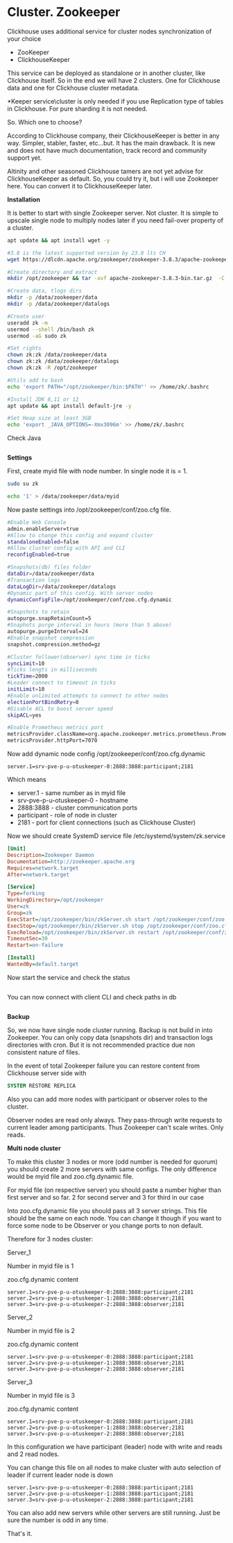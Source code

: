 # Cluster. Zookeeper

Clickhouse uses additional service for cluster nodes synchronization of your choice

* ZooKeeper
* ClickhouseKeeper

This service can be deployed as standalone or in another cluster, like Clickhouse itself. So in the end we will have 2 clusters. One for Clickhouse data and one for Clickhouse cluster metadata.

\*Keeper service\cluster is only needed if you use Replication type of tables in Clickhouse. For pure sharding it is not needed.&#x20;

So. Which one to choose?

According to Clickhouse company, their ClickhouseKeeper is better in any way. Simpler, stabler, faster, etc...but. It has the main drawback. It is new and does not have much documentation, track record and community support yet.

Altinity and other seasoned Clickhouse tamers are not yet advise for ClickhouseKeeper as default. So, you could try it, but i will use Zookeeper here. You can convert it to ClickhouseKeeper later.

**Installation**

It is better to start with single Zookeeper server. Not cluster. It is simple to upscale single node to multiply nodes later if you need fail-over property of a cluster.

```bash
apt update && apt install wget -y

#3.8 is the latest supported version by 23.8 lts CH
wget https://dlcdn.apache.org/zookeeper/zookeeper-3.8.3/apache-zookeeper-3.8.3-bin.tar.gz

#Create directory and extract
mkdir /opt/zookeeper && tar -xvf apache-zookeeper-3.8.3-bin.tar.gz  -C /opt/zookeeper --strip-components=1

#Create data, tlogs dirs
mkdir -p /data/zookeeper/data
mkdir -p /data/zookeeper/datalogs

#Create user
useradd zk -m
usermod --shell /bin/bash zk
usermod -aG sudo zk

#Set rights
chown zk:zk /data/zookeeper/data
chown zk:zk /data/zookeeper/datalogs
chown zk:zk -R /opt/zookeeper

#Utils add to bash
echo 'export PATH="/opt/zookeeper/bin:$PATH"' >> /home/zk/.bashrc

#Install JDK 8,11 or 12
apt update && apt install default-jre -y

#Set Heap size at least 3GB
echo 'export _JAVA_OPTIONS=-Xmx3096m' >> /home/zk/.bashrc

```

Check Java

<figure><img src="../../.gitbook/assets/image.png" alt=""><figcaption></figcaption></figure>

**Settings**

First, create myid file with node number. In single node it is  = 1.

```bash
sudo su zk

echo '1' > /data/zookeeper/data/myid
```

Now paste settings into /opt/zookeeper/conf/zoo.cfg file.&#x20;

```bash
#Enable Web Console
admin.enableServer=true
#Allow to change this config and expand cluster
standaloneEnabled=false
#Allow cluster config with API and CLI
reconfigEnabled=true

#Snapshots(db) files folder
dataDir=/data/zookeeper/data
#Transaction logs
dataLogDir=/data/zookeeper/datalogs
#Dynamic part of this config. With server nodes
dynamicConfigFile=/opt/zookeeper/conf/zoo.cfg.dynamic

#Snapshots to retain
autopurge.snapRetainCount=5
#Snaphots purge interval in hours (more than 5 above)
autopurge.purgeInterval=24
#Enable snapshot compression
snapshot.compression.method=gz

#Cluster follower(observer) sync time in ticks
syncLimit=10
#Ticks lengts in milliseconds
tickTime=2000
#Leader connect to timeout in ticks
initLimit=10
#Enable unlimited attempts to connect to other nodes
electionPortBindRetry=0
#Disable ACL to boost server speed
skipACL=yes

#Enable Prometheus metrics port
metricsProvider.className=org.apache.zookeeper.metrics.prometheus.PrometheusMetricsProvider
metricsProvider.httpPort=7070
```

Now add dynamic node config /opt/zookeeper/conf/zoo.cfg.dynamic

```
server.1=srv-pve-p-u-otuskeeper-0:2888:3888:participant;2181
```

Which means

* server.1 - same number as in myid file
* srv-pve-p-u-otuskeeper-0 - hostname
* 2888:3888  - cluster communication ports
* participant - role of node in cluster
* 2181 - port for client connections (such as Clickhouse Cluster)

Now we should create SystemD service file /etc/systemd/system/zk.service

```ini
[Unit]
Description=Zookeeper Daemon
Documentation=http://zookeeper.apache.org
Requires=network.target
After=network.target

[Service]    
Type=forking
WorkingDirectory=/opt/zookeeper
User=zk
Group=zk
ExecStart=/opt/zookeeper/bin/zkServer.sh start /opt/zookeeper/conf/zoo.cfg
ExecStop=/opt/zookeeper/bin/zkServer.sh stop /opt/zookeeper/conf/zoo.cfg
ExecReload=/opt/zookeeper/bin/zkServer.sh restart /opt/zookeeper/conf/zoo.cfg
TimeoutSec=30
Restart=on-failure

[Install]
WantedBy=default.target
```

Now start the service and check the status

<figure><img src="../../.gitbook/assets/image (7).png" alt=""><figcaption></figcaption></figure>

You can now connect with client CLI and check paths in db

<figure><img src="../../.gitbook/assets/image (9).png" alt=""><figcaption></figcaption></figure>

**Backup**

So, we now have single node cluster running. Backup is not build in into Zookeeper. You can only copy data (snapshots dir) and transaction logs directories with cron. But it is not recommended practice due non consistent nature of files.

In the event of total Zookeeper failure you can restore content from Clickhouse server side with&#x20;

```sql
SYSTEM RESTORE REPLICA 
```

Also you can add more nodes with participant or observer roles to the cluster.&#x20;

Observer nodes are read only always. They pass-through write requests to current leader among participants. Thus Zookeeper can't scale writes. Only reads.

**Multi node cluster**

To make this cluster 3 nodes or more (odd number is needed for quorum) you should create 2 more servers with same configs. The only difference would be myid file and zoo.cfg.dynamic file.

For myid file (on respective server) you should paste a number higher than first server and so far. 2 for second server and 3 for third in our case

Into zoo.cfg.dynamic file you should pass all 3 server strings. This file should be the same on each node. You can change it though if you want to force some node to be Observer or you change ports to non default.

Therefore for 3 nodes cluster:



Server\_1&#x20;

Number in myid file is 1

zoo.cfg.dynamic content

```
server.1=srv-pve-p-u-otuskeeper-0:2888:3888:participant;2181
server.2=srv-pve-p-u-otuskeeper-1:2888:3888:observer;2181
server.3=srv-pve-p-u-otuskeeper-2:2888:3888:observer;2181
```



Server\_2

Number in myid file is 2

zoo.cfg.dynamic content

```
server.1=srv-pve-p-u-otuskeeper-0:2888:3888:participant;2181
server.2=srv-pve-p-u-otuskeeper-1:2888:3888:observer;2181
server.3=srv-pve-p-u-otuskeeper-2:2888:3888:observer;2181
```



Server\_3

Number in myid file is 3

zoo.cfg.dynamic content

```
server.1=srv-pve-p-u-otuskeeper-0:2888:3888:participant;2181
server.2=srv-pve-p-u-otuskeeper-1:2888:3888:observer;2181
server.3=srv-pve-p-u-otuskeeper-2:2888:3888:observer;2181
```

In this configuration we have participant (leader) node with write and reads and 2 read nodes.

You can change this file on all nodes to make cluster with auto selection of leader if current leader node is down

```
server.1=srv-pve-p-u-otuskeeper-0:2888:3888:participant;2181
server.2=srv-pve-p-u-otuskeeper-1:2888:3888:participant;2181
server.3=srv-pve-p-u-otuskeeper-2:2888:3888:participant;2181
```

You can also add new servers while other servers are still running. Just be sure the number is odd in any time.

That's it. &#x20;
